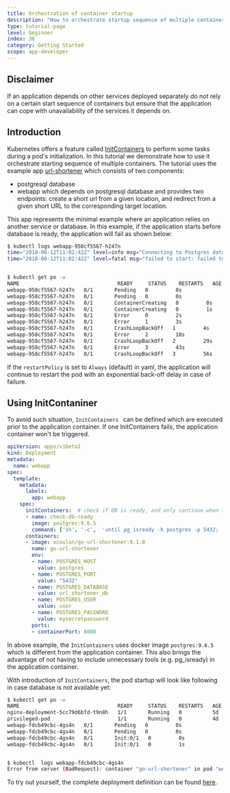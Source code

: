 ```yaml
---
title: Orchestration of container startup
description: "How to orchestrate startup sequence of multiple containers"
type: tutorial-page
level: beginner
index: 30
category: Getting Started
scope: app-developer
---
```


## Disclaimer

If an application depends on other services deployed separately do not rely on a certain start sequence of containers 
but ensure that the application can cope with unavailability of the services it depends on.


## Introduction
Kubernetes offers a feature called [InitContainers](https://kubernetes.io/docs/concepts/workloads/pods/init-containers/) to perform some tasks during a pod's initialization.
In this tutorial we demonstrate how to use it orchestrate starting sequence of multiple containers.  The tutorial uses the example app  [url-shortener](https://medium.com/@xcoulon/deploying-your-first-web-app-on-minikube-6e98d2884b3a) which consists of two components:

- postgresql database
- webapp which depends on postgresql database and provides two endpoints: create a short url from a given location, and redirect  from a given short URL to the corresponding target location.

This app represents the minimal example where an application relies on another service or database.  In this example, if the application starts before database is ready, the application will fail as shown below:

```bash
$ kubectl logs webapp-958cf5567-h247n
time="2018-06-12T11:02:42Z" level=info msg="Connecting to Postgres database using: host=`postgres:5432` dbname=`url_shortener_db` username=`user`\n"
time="2018-06-12T11:02:42Z" level=fatal msg="failed to start: failed to open connection to database: dial tcp: lookup postgres on 100.64.0.10:53: no such host\n"


$ kubectl get po -w
NAME                                READY     STATUS    RESTARTS   AGE
webapp-958cf5567-h247n   0/1       Pending   0         0s
webapp-958cf5567-h247n   0/1       Pending   0         0s
webapp-958cf5567-h247n   0/1       ContainerCreating   0         0s
webapp-958cf5567-h247n   0/1       ContainerCreating   0         1s
webapp-958cf5567-h247n   0/1       Error     0         2s
webapp-958cf5567-h247n   0/1       Error     1         3s
webapp-958cf5567-h247n   0/1       CrashLoopBackOff   1         4s
webapp-958cf5567-h247n   0/1       Error     2         18s
webapp-958cf5567-h247n   0/1       CrashLoopBackOff   2         29s
webapp-958cf5567-h247n   0/1       Error     3         43s
webapp-958cf5567-h247n   0/1       CrashLoopBackOff   3         56s

```

If the `restartPolicy` is set to `Always` (default) in yaml, the application will continue to restart the pod with an exponential back-off delay in case of failure.

## Using InitContaniner
To avoid such situation, `InitContainers ` can be defined which are executed prior to the application container.  If one InitContainers fails, the application container won't be triggered.

```yaml
apiVersion: apps/v1beta1
kind: Deployment
metadata:
  name: webapp
spec:
  template:
    metadata:
      labels:
        app: webapp
    spec:
      initContainers:  # check if DB is ready, and only continue when true
      - name: check-db-ready
        image: postgres:9.6.5
        command: ['sh', '-c',  'until pg_isready -h postgres -p 5432;  do echo waiting for database; sleep 2; done;']
      containers:
      - image: xcoulon/go-url-shortener:0.1.0
        name: go-url-shortener
        env:
        - name: POSTGRES_HOST
          value: postgres
        - name: POSTGRES_PORT
          value: "5432"
        - name: POSTGRES_DATABASE
          value: url_shortener_db
        - name: POSTGRES_USER
          value: user
        - name: POSTGRES_PASSWORD
          value: mysecretpassword
        ports:
        - containerPort: 8080
```

In above example, the `InitContainers` uses docker image `postgres:9.6.5` which is different from the application container.
This also brings the advantage of not having to include unnecessary tools (e.g. pg_isready) in the application container.

With introduction of `InitContainers`, the pod startup will look like following in case database is not available yet:

```bash
$ kubectl get po -w
NAME                                READY     STATUS    RESTARTS   AGE
nginx-deployment-5cc79d6bfd-t9n8h   1/1       Running   0          5d
privileged-pod                      1/1       Running   0          4d
webapp-fdcb49cbc-4gs4n   0/1       Pending   0         0s
webapp-fdcb49cbc-4gs4n   0/1       Pending   0         0s
webapp-fdcb49cbc-4gs4n   0/1       Init:0/1   0         0s
webapp-fdcb49cbc-4gs4n   0/1       Init:0/1   0         1s


$ kubectl  logs webapp-fdcb49cbc-4gs4n
Error from server (BadRequest): container "go-url-shortener" in pod "webapp-fdcb49cbc-4gs4n" is waiting to start: PodInitializing
```

To try out yourself, the complete deployment definition can be found [here](https://github.wdf.sap.corp/kubernetes/gardener/tree/master/examples/shortenurl).
